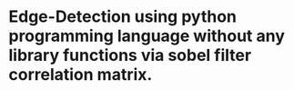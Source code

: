 # Edge-Detection using python programming language without any library functions via sobel filter correlation matrix.
